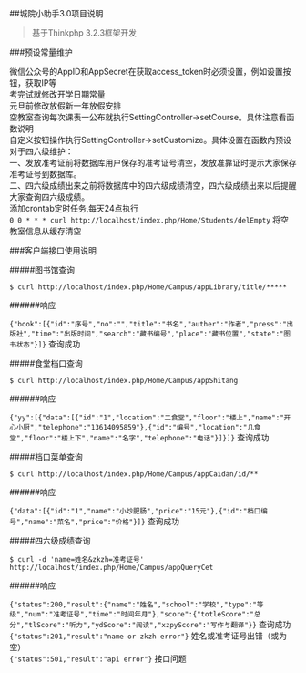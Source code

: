 ##城院小助手3.0项目说明
>基于Thinkphp 3.2.3框架开发

###预设常量维护

微信公众号的AppID和AppSecret在获取access_token时必须设置，例如设置按钮，获取IP等  
考完试就修改开学日期常量  
元旦前修改放假新一年放假安排  
空教室查询每次课表一公布就执行SettingController->setCourse。具体注意看函数说明  
自定义按钮操作执行SettingController->setCustomize。具体设置在函数内预设  
对于四六级维护：  
一、发放准考证前将数据库用户保存的准考证号清空，发放准靠证时提示大家保存准考证号到数据库。  
二、四六级成绩出来之前将数据库中的四六级成绩清空，四六级成绩出来以后提醒大家查询四六级成绩。  
添加crontab定时任务,每天24点执行  
`0 0 * * * curl http://localhost/index.php/Home/Students/delEmpty`  将空教室信息从缓存清空

###客户端接口使用说明

#####图书馆查询

`$ curl http://localhost/index.php/Home/Campus/appLibrary/title/*****`  

######响应

`{"book":[{"id":"序号","no":"","title":"书名","auther":"作者","press":"出版社","time":"出版时间","search":"藏书编号","place":"藏书位置","state":"图书状态"}]}`  查询成功

#####食堂档口查询

`$ curl http://localhost/index.php/Home/Campus/appShitang`

######响应

`{"yy":[{"data":[{"id":"1","location":"二食堂","floor":"楼上","name":"开心小厨","telephone":"13614095859"},{"id":"编号","location":"几食堂","floor":"楼上下","name":"名字","telephone":"电话"}]}]}`  查询成功

#####档口菜单查询

`$ curl http://localhost/index.php/Home/Campus/appCaidan/id/**`

######响应

`{"data":[{"id":"1","name":"小炒肥肠","price":"15元"},{"id":"档口编号","name":"菜名","price":"价格"}]}`  查询成功

#####四六级成绩查询

`$ curl -d 'name=姓名&zkzh=准考证号' http://localhost/index.php/Home/Campus/appQueryCet`

######响应

`{"status":200,"result":{"name":"姓名","school":"学校","type":"等级","num":"准考证号","time":"时间年月"},"score":{"totleScore":"总分","tlScore":"听力","ydScore":"阅读","xzpyScore":"写作与翻译"}}`  查询成功  
`{"status":201,"result":"name or zkzh error"}`  姓名或准考证号出错（或为空）  
`{"status":501,"result":"api error"}`  接口问题
